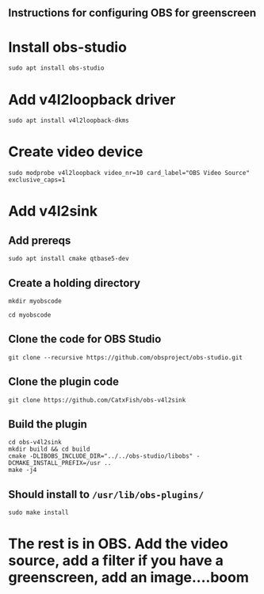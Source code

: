 
## Instructions for configuring OBS for greenscreen

# Install obs-studio
```
sudo apt install obs-studio
```

# Add v4l2loopback driver
```
sudo apt install v4l2loopback-dkms
```

# Create video device
```
sudo modprobe v4l2loopback video_nr=10 card_label="OBS Video Source" exclusive_caps=1
```

# Add v4l2sink
## Add prereqs
```
sudo apt install cmake qtbase5-dev
```

## Create a holding directory
```
mkdir myobscode
```

```
cd myobscode
```

## Clone the code for OBS Studio
```
git clone --recursive https://github.com/obsproject/obs-studio.git
```

## Clone the plugin code
```
git clone https://github.com/CatxFish/obs-v4l2sink
```

## Build the plugin
```
cd obs-v4l2sink
mkdir build && cd build
cmake -DLIBOBS_INCLUDE_DIR="../../obs-studio/libobs" -DCMAKE_INSTALL_PREFIX=/usr ..
make -j4
```

## Should install to `/usr/lib/obs-plugins/` 
```
sudo make install
```

# The rest is in OBS. Add the video source, add a filter if you have a greenscreen, add an image....boom
